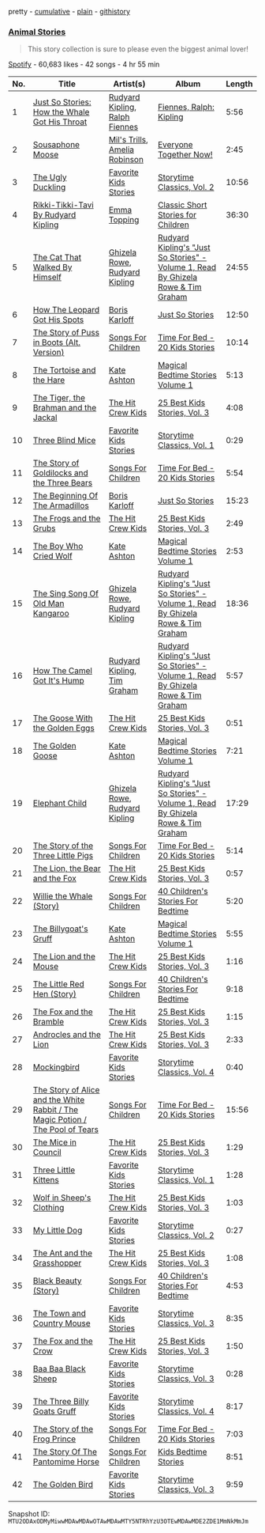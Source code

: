 pretty - [cumulative](/playlists/cumulative/37i9dQZF1DXb9DmOVVVkdh.md) - [plain](/playlists/plain/37i9dQZF1DXb9DmOVVVkdh) - [githistory](https://github.githistory.xyz/mackorone/spotify-playlist-archive/blob/main/playlists/plain/37i9dQZF1DXb9DmOVVVkdh)

### [Animal Stories](https://open.spotify.com/playlist/37i9dQZF1DXb9DmOVVVkdh)

> This story collection is sure to please even the biggest animal lover!

[Spotify](https://open.spotify.com/user/spotify) - 60,683 likes - 42 songs - 4 hr 55 min

| No. | Title | Artist(s) | Album | Length |
|---|---|---|---|---|
| 1 | [Just So Stories: How the Whale Got His Throat](https://open.spotify.com/track/17AnhTNxDc1fc15rcCsCYq) | [Rudyard Kipling](https://open.spotify.com/artist/5uNTrZ1JlKsnpTeFyKWPYO), [Ralph Fiennes](https://open.spotify.com/artist/3pZ60MK5NPuXtBVJx1OkbN) | [Fiennes, Ralph: Kipling](https://open.spotify.com/album/1UMRkrYSzqH3tH3yCauNOW) | 5:56 |
| 2 | [Sousaphone Moose](https://open.spotify.com/track/1PGJHAEqbGqiqj3Cthmx4p) | [Mil's Trills](https://open.spotify.com/artist/2FEJYbtk6YLtBXrTRUpIAj), [Amelia Robinson](https://open.spotify.com/artist/4OqIoFW3JcA73jTeS8bMVK) | [Everyone Together Now!](https://open.spotify.com/album/15zXp1K6Q2RlZxBhuBC9sK) | 2:45 |
| 3 | [The Ugly Duckling](https://open.spotify.com/track/3VAX2MJdmdqARLSU5hPMpm) | [Favorite Kids Stories](https://open.spotify.com/artist/4xWMewm6CYMstu0sPgd9jJ) | [Storytime Classics, Vol\. 2](https://open.spotify.com/album/1bcqsH5UyTBzmh9YizdsBE) | 10:56 |
| 4 | [Rikki\-Tikki\-Tavi By Rudyard Kipling](https://open.spotify.com/track/61KttboxcCRZs2hoaG0TsH) | [Emma Topping](https://open.spotify.com/artist/3s7FQVBFjzA2tABAaqPiYe) | [Classic Short Stories for Children](https://open.spotify.com/album/4d5DGzUNbhsYEcs72xTJaS) | 36:30 |
| 5 | [The Cat That Walked By Himself](https://open.spotify.com/track/0L7PQ2hmYJJeJd2eVF7z3r) | [Ghizela Rowe](https://open.spotify.com/artist/7CqQscIWxpvzFNI3TtaDHJ), [Rudyard Kipling](https://open.spotify.com/artist/5uNTrZ1JlKsnpTeFyKWPYO) | [Rudyard Kipling's "Just So Stories" \- Volume 1, Read By Ghizela Rowe & Tim Graham](https://open.spotify.com/album/2T4O7hfztmZFojMN5DuLex) | 24:55 |
| 6 | [How The Leopard Got His Spots](https://open.spotify.com/track/4a0kbaTj3Ew2gHSLcXeg9L) | [Boris Karloff](https://open.spotify.com/artist/1W9sjfsJp3TqWFgvScMZdG) | [Just So Stories](https://open.spotify.com/album/1RQFKPkzjCwjTYhdFHv5GZ) | 12:50 |
| 7 | [The Story of Puss in Boots \(Alt\. Version\)](https://open.spotify.com/track/3cqjGFNyLuZWKthzpAqWrV) | [Songs For Children](https://open.spotify.com/artist/146SSgKkViZRsQtP0wsSAF) | [Time For Bed \- 20 Kids Stories](https://open.spotify.com/album/19zrO7eHeSaVbeomiqlx6E) | 10:14 |
| 8 | [The Tortoise and the Hare](https://open.spotify.com/track/77dVvwU0iJobDnEFXRQjxN) | [Kate Ashton](https://open.spotify.com/artist/3AxJXFMA6rzzsLeJO51Aol) | [Magical Bedtime Stories Volume 1](https://open.spotify.com/album/4kgKXgEJmfVv46FPjVdgzz) | 5:13 |
| 9 | [The Tiger, the Brahman and the Jackal](https://open.spotify.com/track/57QTbL0qKJJCKGUj2PW3CT) | [The Hit Crew Kids](https://open.spotify.com/artist/25WMrBRksXDi16Zjr23VUN) | [25 Best Kids Stories, Vol\. 3](https://open.spotify.com/album/3Bfh0GI0XMcxzeBBsMH63o) | 4:08 |
| 10 | [Three Blind Mice](https://open.spotify.com/track/1WJzRtI1ABzV3TPIeJZVvi) | [Favorite Kids Stories](https://open.spotify.com/artist/4xWMewm6CYMstu0sPgd9jJ) | [Storytime Classics, Vol\. 1](https://open.spotify.com/album/51g5viCaYjOW5XO4qX1RCD) | 0:29 |
| 11 | [The Story of Goldilocks and the Three Bears](https://open.spotify.com/track/7Iis5gPMQnI5FpQe5aOhVN) | [Songs For Children](https://open.spotify.com/artist/146SSgKkViZRsQtP0wsSAF) | [Time For Bed \- 20 Kids Stories](https://open.spotify.com/album/19zrO7eHeSaVbeomiqlx6E) | 5:54 |
| 12 | [The Beginning Of The Armadillos](https://open.spotify.com/track/7wxGEX2tVw2lKgYpO3xd9G) | [Boris Karloff](https://open.spotify.com/artist/1W9sjfsJp3TqWFgvScMZdG) | [Just So Stories](https://open.spotify.com/album/1RQFKPkzjCwjTYhdFHv5GZ) | 15:23 |
| 13 | [The Frogs and the Grubs](https://open.spotify.com/track/5ArEU1o32O78JBMP6O5BbW) | [The Hit Crew Kids](https://open.spotify.com/artist/25WMrBRksXDi16Zjr23VUN) | [25 Best Kids Stories, Vol\. 3](https://open.spotify.com/album/3Bfh0GI0XMcxzeBBsMH63o) | 2:49 |
| 14 | [The Boy Who Cried Wolf](https://open.spotify.com/track/23sSN73Ki9t3dz7RMJcimp) | [Kate Ashton](https://open.spotify.com/artist/3AxJXFMA6rzzsLeJO51Aol) | [Magical Bedtime Stories Volume 1](https://open.spotify.com/album/4kgKXgEJmfVv46FPjVdgzz) | 2:53 |
| 15 | [The Sing Song Of Old Man Kangaroo](https://open.spotify.com/track/0EloAlHELdcaQbfiof5HTd) | [Ghizela Rowe](https://open.spotify.com/artist/7CqQscIWxpvzFNI3TtaDHJ), [Rudyard Kipling](https://open.spotify.com/artist/5uNTrZ1JlKsnpTeFyKWPYO) | [Rudyard Kipling's "Just So Stories" \- Volume 1, Read By Ghizela Rowe & Tim Graham](https://open.spotify.com/album/2T4O7hfztmZFojMN5DuLex) | 18:36 |
| 16 | [How The Camel Got It's Hump](https://open.spotify.com/track/2fUV8syWLljKrUM8rUfOQW) | [Rudyard Kipling](https://open.spotify.com/artist/5uNTrZ1JlKsnpTeFyKWPYO), [Tim Graham](https://open.spotify.com/artist/0JgGn5yedV9BExCmF51FHz) | [Rudyard Kipling's "Just So Stories" \- Volume 1, Read By Ghizela Rowe & Tim Graham](https://open.spotify.com/album/2T4O7hfztmZFojMN5DuLex) | 5:57 |
| 17 | [The Goose With the Golden Eggs](https://open.spotify.com/track/4OWX6pWFmh6gECK7cCDFfE) | [The Hit Crew Kids](https://open.spotify.com/artist/25WMrBRksXDi16Zjr23VUN) | [25 Best Kids Stories, Vol\. 3](https://open.spotify.com/album/3Bfh0GI0XMcxzeBBsMH63o) | 0:51 |
| 18 | [The Golden Goose](https://open.spotify.com/track/4hpfvgZy0FjOK6M8AKURmV) | [Kate Ashton](https://open.spotify.com/artist/3AxJXFMA6rzzsLeJO51Aol) | [Magical Bedtime Stories Volume 1](https://open.spotify.com/album/4kgKXgEJmfVv46FPjVdgzz) | 7:21 |
| 19 | [Elephant Child](https://open.spotify.com/track/6kkB378OI2M673VCsdRRd7) | [Ghizela Rowe](https://open.spotify.com/artist/7CqQscIWxpvzFNI3TtaDHJ), [Rudyard Kipling](https://open.spotify.com/artist/5uNTrZ1JlKsnpTeFyKWPYO) | [Rudyard Kipling's "Just So Stories" \- Volume 1, Read By Ghizela Rowe & Tim Graham](https://open.spotify.com/album/2T4O7hfztmZFojMN5DuLex) | 17:29 |
| 20 | [The Story of the Three Little Pigs](https://open.spotify.com/track/6teB0qyns5TcN8OgfNF1sq) | [Songs For Children](https://open.spotify.com/artist/146SSgKkViZRsQtP0wsSAF) | [Time For Bed \- 20 Kids Stories](https://open.spotify.com/album/19zrO7eHeSaVbeomiqlx6E) | 5:14 |
| 21 | [The Lion, the Bear and the Fox](https://open.spotify.com/track/0FeShNH5UiZ98CgUTbn0EH) | [The Hit Crew Kids](https://open.spotify.com/artist/25WMrBRksXDi16Zjr23VUN) | [25 Best Kids Stories, Vol\. 3](https://open.spotify.com/album/3Bfh0GI0XMcxzeBBsMH63o) | 0:57 |
| 22 | [Willie the Whale \(Story\)](https://open.spotify.com/track/1RXfJjYeJQ8hFDWlz07TO6) | [Songs For Children](https://open.spotify.com/artist/146SSgKkViZRsQtP0wsSAF) | [40 Children's Stories For Bedtime](https://open.spotify.com/album/1ZjPqX7ObxfsEAsC0dK1Fb) | 5:20 |
| 23 | [The Billygoat's Gruff](https://open.spotify.com/track/0QxGqZgSg78gc5RGw0ABhc) | [Kate Ashton](https://open.spotify.com/artist/3AxJXFMA6rzzsLeJO51Aol) | [Magical Bedtime Stories Volume 1](https://open.spotify.com/album/4kgKXgEJmfVv46FPjVdgzz) | 5:55 |
| 24 | [The Lion and the Mouse](https://open.spotify.com/track/3gdts7wKXktBLwpRt4k2cC) | [The Hit Crew Kids](https://open.spotify.com/artist/25WMrBRksXDi16Zjr23VUN) | [25 Best Kids Stories, Vol\. 3](https://open.spotify.com/album/3Bfh0GI0XMcxzeBBsMH63o) | 1:16 |
| 25 | [The Little Red Hen \(Story\)](https://open.spotify.com/track/1vl4PM2ZMPjQOCRRZFo6aj) | [Songs For Children](https://open.spotify.com/artist/146SSgKkViZRsQtP0wsSAF) | [40 Children's Stories For Bedtime](https://open.spotify.com/album/1ZjPqX7ObxfsEAsC0dK1Fb) | 9:18 |
| 26 | [The Fox and the Bramble](https://open.spotify.com/track/3EKlzHlD6eo6MBpV4BXrCd) | [The Hit Crew Kids](https://open.spotify.com/artist/25WMrBRksXDi16Zjr23VUN) | [25 Best Kids Stories, Vol\. 3](https://open.spotify.com/album/3Bfh0GI0XMcxzeBBsMH63o) | 1:15 |
| 27 | [Androcles and the Lion](https://open.spotify.com/track/2qz3su6oixVzgtNKB2mckN) | [The Hit Crew Kids](https://open.spotify.com/artist/25WMrBRksXDi16Zjr23VUN) | [25 Best Kids Stories, Vol\. 3](https://open.spotify.com/album/3Bfh0GI0XMcxzeBBsMH63o) | 2:33 |
| 28 | [Mockingbird](https://open.spotify.com/track/6JTtOMqqZlnaYOqYNEYKFK) | [Favorite Kids Stories](https://open.spotify.com/artist/4xWMewm6CYMstu0sPgd9jJ) | [Storytime Classics, Vol\. 4](https://open.spotify.com/album/7EtGJVYZbb2Krgwizn2flB) | 0:40 |
| 29 | [The Story of Alice and the White Rabbit / The Magic Potion / The Pool of Tears](https://open.spotify.com/track/490afAlqNYXTwEonFlhg7V) | [Songs For Children](https://open.spotify.com/artist/146SSgKkViZRsQtP0wsSAF) | [Time For Bed \- 20 Kids Stories](https://open.spotify.com/album/19zrO7eHeSaVbeomiqlx6E) | 15:56 |
| 30 | [The Mice in Council](https://open.spotify.com/track/087mI97bB0zaFPLWBpyNK2) | [The Hit Crew Kids](https://open.spotify.com/artist/25WMrBRksXDi16Zjr23VUN) | [25 Best Kids Stories, Vol\. 3](https://open.spotify.com/album/3Bfh0GI0XMcxzeBBsMH63o) | 1:29 |
| 31 | [Three Little Kittens](https://open.spotify.com/track/0N2V7sftvOiPJLcpEVivK4) | [Favorite Kids Stories](https://open.spotify.com/artist/4xWMewm6CYMstu0sPgd9jJ) | [Storytime Classics, Vol\. 1](https://open.spotify.com/album/51g5viCaYjOW5XO4qX1RCD) | 1:28 |
| 32 | [Wolf in Sheep's Clothing](https://open.spotify.com/track/1r0N6bhnqhIlaUTGXMjiS6) | [The Hit Crew Kids](https://open.spotify.com/artist/25WMrBRksXDi16Zjr23VUN) | [25 Best Kids Stories, Vol\. 3](https://open.spotify.com/album/3Bfh0GI0XMcxzeBBsMH63o) | 1:03 |
| 33 | [My Little Dog](https://open.spotify.com/track/7rT11H4kU8yiq5FAFcd283) | [Favorite Kids Stories](https://open.spotify.com/artist/4xWMewm6CYMstu0sPgd9jJ) | [Storytime Classics, Vol\. 2](https://open.spotify.com/album/1bcqsH5UyTBzmh9YizdsBE) | 0:27 |
| 34 | [The Ant and the Grasshopper](https://open.spotify.com/track/37GP96qj6DYnXn9RKXaYR8) | [The Hit Crew Kids](https://open.spotify.com/artist/25WMrBRksXDi16Zjr23VUN) | [25 Best Kids Stories, Vol\. 3](https://open.spotify.com/album/3Bfh0GI0XMcxzeBBsMH63o) | 1:08 |
| 35 | [Black Beauty \(Story\)](https://open.spotify.com/track/4ystYCz1BpYdmYOX4ESC4t) | [Songs For Children](https://open.spotify.com/artist/146SSgKkViZRsQtP0wsSAF) | [40 Children's Stories For Bedtime](https://open.spotify.com/album/1ZjPqX7ObxfsEAsC0dK1Fb) | 4:53 |
| 36 | [The Town and Country Mouse](https://open.spotify.com/track/0pEyhUnOtHtJJQIw8tYwFH) | [Favorite Kids Stories](https://open.spotify.com/artist/4xWMewm6CYMstu0sPgd9jJ) | [Storytime Classics, Vol\. 3](https://open.spotify.com/album/2SLvmosmeOeX7Amca14bq6) | 8:35 |
| 37 | [The Fox and the Crow](https://open.spotify.com/track/1RhenZp8NlfbpusRKxOrT8) | [The Hit Crew Kids](https://open.spotify.com/artist/25WMrBRksXDi16Zjr23VUN) | [25 Best Kids Stories, Vol\. 3](https://open.spotify.com/album/3Bfh0GI0XMcxzeBBsMH63o) | 1:50 |
| 38 | [Baa Baa Black Sheep](https://open.spotify.com/track/42vkqry6wQqIEsTOwZ1Tlw) | [Favorite Kids Stories](https://open.spotify.com/artist/4xWMewm6CYMstu0sPgd9jJ) | [Storytime Classics, Vol\. 3](https://open.spotify.com/album/2SLvmosmeOeX7Amca14bq6) | 0:28 |
| 39 | [The Three Billy Goats Gruff](https://open.spotify.com/track/65MopnhsXOgYw4RuiA2pGU) | [Favorite Kids Stories](https://open.spotify.com/artist/4xWMewm6CYMstu0sPgd9jJ) | [Storytime Classics, Vol\. 4](https://open.spotify.com/album/7EtGJVYZbb2Krgwizn2flB) | 8:17 |
| 40 | [The Story of the Frog Prince](https://open.spotify.com/track/7dALsbVmGkVMheCeBKY3OM) | [Songs For Children](https://open.spotify.com/artist/146SSgKkViZRsQtP0wsSAF) | [Time For Bed \- 20 Kids Stories](https://open.spotify.com/album/19zrO7eHeSaVbeomiqlx6E) | 7:03 |
| 41 | [The Story Of The Pantomime Horse](https://open.spotify.com/track/6aVVXEn5Dd4z6gfBt6GEJo) | [Songs For Children](https://open.spotify.com/artist/146SSgKkViZRsQtP0wsSAF) | [Kids Bedtime Stories](https://open.spotify.com/album/1VojCq0G5r48IqQjvOM6RZ) | 8:51 |
| 42 | [The Golden Bird](https://open.spotify.com/track/2JcuTK0jUFqxtePRVIhwP8) | [Favorite Kids Stories](https://open.spotify.com/artist/4xWMewm6CYMstu0sPgd9jJ) | [Storytime Classics, Vol\. 3](https://open.spotify.com/album/2SLvmosmeOeX7Amca14bq6) | 9:59 |

Snapshot ID: `MTU2ODAxODMyMiwwMDAwMDAwOTAwMDAwMTY5NTRhYzU3OTEwMDAwMDE2ZDE1MmNkMmJm`